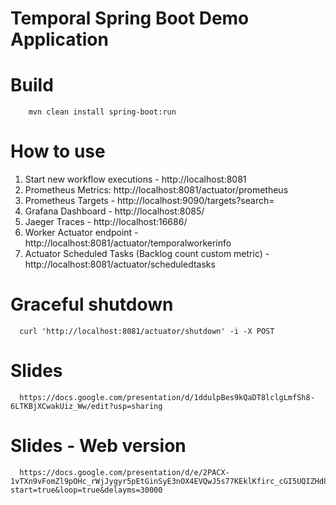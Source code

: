 # Temporal Spring Boot Demo Application

# Build

        mvn clean install spring-boot:run

# How to use
1. Start new workflow executions - http://localhost:8081
2. Prometheus Metrics: http://localhost:8081/actuator/prometheus
3. Prometheus Targets - http://localhost:9090/targets?search=
4. Grafana Dashboard - http://localhost:8085/
5. Jaeger Traces - http://localhost:16686/
6. Worker Actuator endpoint - http://localhost:8081/actuator/temporalworkerinfo
7. Actuator Scheduled Tasks (Backlog count custom metric) - http://localhost:8081/actuator/scheduledtasks

# Graceful shutdown

      curl 'http://localhost:8081/actuator/shutdown' -i -X POST

# Slides 
    
      https://docs.google.com/presentation/d/1ddulpBes9kQaDT8lclgLmfSh8-6LTKBjXCwakUiz_Ww/edit?usp=sharing

# Slides - Web version

      https://docs.google.com/presentation/d/e/2PACX-1vTXn9vFomZl9pOHc_rWjJygyr5pEtGinSyE3nOX4EVQwJ5s77KEklKfirc_cGI5UQIZHd8DLKOPww_I/pub?start=true&loop=true&delayms=30000

